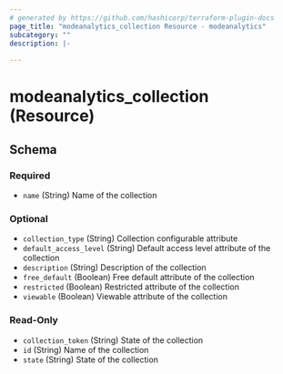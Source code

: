 ```yaml
---
# generated by https://github.com/hashicorp/terraform-plugin-docs
page_title: "modeanalytics_collection Resource - modeanalytics"
subcategory: ""
description: |-
  
---
```


# modeanalytics_collection (Resource)





<!-- schema generated by tfplugindocs -->
## Schema

### Required

- `name` (String) Name of the collection

### Optional

- `collection_type` (String) Collection configurable attribute
- `default_access_level` (String) Default access level attribute of the collection
- `description` (String) Description of the collection
- `free_default` (Boolean) Free default attribute of the collection
- `restricted` (Boolean) Restricted attribute of the collection
- `viewable` (Boolean) Viewable attribute of the collection

### Read-Only

- `collection_token` (String) State of the collection
- `id` (String) Name of the collection
- `state` (String) State of the collection
